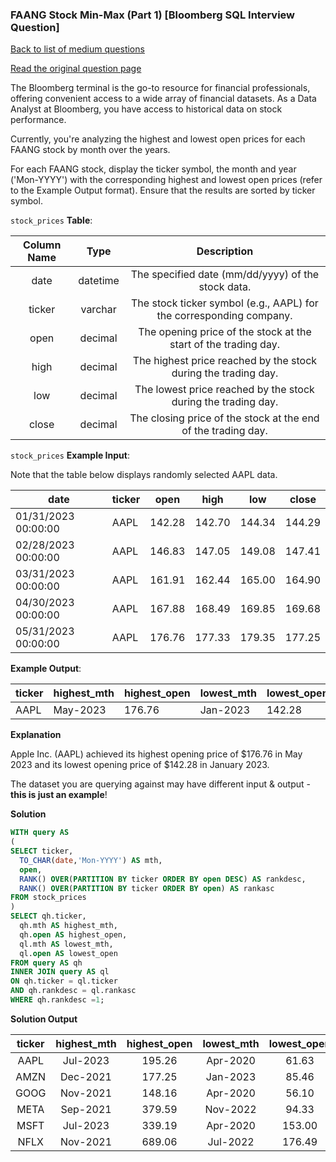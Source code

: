 ### FAANG Stock Min-Max (Part 1) [Bloomberg SQL Interview Question]

[Back to list of medium questions](../README.md)

<a href="https://datalemur.com/questions/sql-bloomberg-stock-min-max-1">Read the original question page</a>

The Bloomberg terminal is the go-to resource for financial professionals, offering convenient access to a wide array of financial datasets. As a Data Analyst at Bloomberg, you have access to historical data on stock performance.

Currently, you're analyzing the highest and lowest open prices for each FAANG stock by month over the years.

For each FAANG stock, display the ticker symbol, the month and year ('Mon-YYYY') with the corresponding highest and lowest open prices (refer to the Example Output format). Ensure that the results are sorted by ticker symbol.



`stock_prices` **Table**:

| **Column Name** | **Type** |                           **Description**                           |
|:---------------:|:--------:|:-------------------------------------------------------------------:|
| date            | datetime | The specified date (mm/dd/yyyy) of the stock data.                  |
| ticker          | varchar  | The stock ticker symbol (e.g., AAPL) for the corresponding company. |
| open            | decimal  | The opening price of the stock at the start of the trading day.     |
| high            | decimal  | The highest price reached by the stock during the trading day.      |
| low             | decimal  | The lowest price reached by the stock during the trading day.       |
| close           | decimal  | The closing price of the stock at the end of the trading day.       |

`stock_prices` **Example Input**:

Note that the table below displays randomly selected AAPL data.

| **date**            | **ticker** | **open** | **high** | **low** | **close** |
|---------------------|------------|----------|----------|---------|-----------|
| 01/31/2023 00:00:00 | AAPL       | 142.28   | 142.70   | 144.34  | 144.29    |
| 02/28/2023 00:00:00 | AAPL       | 146.83   | 147.05   | 149.08  | 147.41    |
| 03/31/2023 00:00:00 | AAPL       | 161.91   | 162.44   | 165.00  | 164.90    |
| 04/30/2023 00:00:00 | AAPL       | 167.88   | 168.49   | 169.85  | 169.68    |
| 05/31/2023 00:00:00 | AAPL       | 176.76   | 177.33   | 179.35  | 177.25    |

**Example Output**:

| **ticker** | **highest_mth** | **highest_open** | **lowest_mth** | **lowest_open** |
|------------|-----------------|------------------|----------------|-----------------|
| AAPL       | May-2023        | 176.76           | Jan-2023       | 142.28          |

**Explanation**

Apple Inc. (AAPL) achieved its highest opening price of $176.76 in May 2023 and its lowest opening price of $142.28 in January 2023.

The dataset you are querying against may have different input & output - **this is just an example**!


**Solution**

```sql
WITH query AS
(
SELECT ticker, 
  TO_CHAR(date,'Mon-YYYY') AS mth,
  open,
  RANK() OVER(PARTITION BY ticker ORDER BY open DESC) AS rankdesc,
  RANK() OVER(PARTITION BY ticker ORDER BY open) AS rankasc
FROM stock_prices
)
SELECT qh.ticker,
  qh.mth AS highest_mth,
  qh.open AS highest_open,
  ql.mth AS lowest_mth,
  ql.open AS lowest_open
FROM query AS qh
INNER JOIN query AS ql
ON qh.ticker = ql.ticker
AND qh.rankdesc = ql.rankasc
WHERE qh.rankdesc =1;
```


**Solution Output**

| **ticker** | **highest_mth** | **highest_open** | **lowest_mth** | **lowest_open** |
|:----------:|:---------------:|:----------------:|:--------------:|:---------------:|
| AAPL       | Jul-2023        | 195.26           | Apr-2020       | 61.63           |
| AMZN       | Dec-2021        | 177.25           | Jan-2023       | 85.46           |
| GOOG       | Nov-2021        | 148.16           | Apr-2020       | 56.10           |
| META       | Sep-2021        | 379.59           | Nov-2022       | 94.33           |
| MSFT       | Jul-2023        | 339.19           | Apr-2020       | 153.00          |
| NFLX       | Nov-2021        | 689.06           | Jul-2022       | 176.49          |
